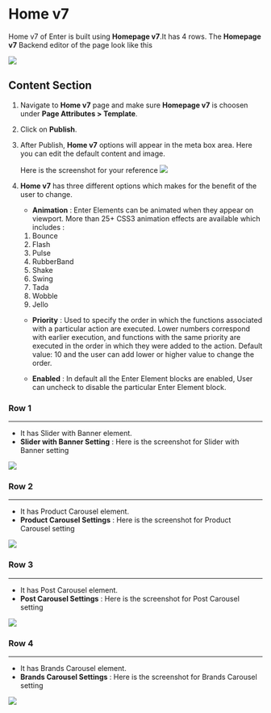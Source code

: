 # Home v7

Home v7 of Enter is built using **Homepage v7**.It has 4 rows. The **Homepage v7** Backend editor of the page look like this

![](http://transvelo.github.io/docs/enter/images/home-v7-setting.png)

## Content Section

1. Navigate to **Home v7** page and make sure **Homepage v7** is choosen under **Page Attributes > Template**.
2. Click on **Publish**.
3. After Publish, **Home v7** options will appear in the meta box area. Here you can edit the default content and image.

    Here is the screenshot for your reference
    ![](http://transvelo.github.io/docs/enter/images/home-v7-option.png)

4. **Home v7** has three different options which makes for the benefit of the user to change.

    * **Animation** : Enter Elements can be animated when they appear on viewport. More than 25+ CSS3 animation effects are available which includes :

    1. Bounce
    2. Flash
    3. Pulse
    4. RubberBand
    5. Shake
    6. Swing
    7. Tada
    8. Wobble
    9. Jello

    * **Priority** : Used to specify the order in which the functions associated with a particular action are executed. Lower numbers correspond with earlier execution, and functions with the same priority are executed in the order in which they were added to the action. Default value: 10 and the user can add lower or higher value to change the order.

    * **Enabled** : In default all the Enter Element blocks are enabled, User can uncheck to disable the particular Enter Element block.

### Row 1
---
* It has Slider with Banner element.
* **Slider with Banner Setting** : Here is the screenshot for Slider with Banner setting

![](http://transvelo.github.io/docs/enter/images/home6-slider-with-banner-setting.png)

### Row 2
---
* It has Product Carousel element.
* **Product Carousel Settings** : Here is the screenshot for Product Carousel setting

![](http://transvelo.github.io/docs/enter/images/home6-product-carousel-setting.png)


### Row 3
---
* It has Post Carousel element.
* **Post Carousel Settings** : Here is the screenshot for Post Carousel setting

![](http://transvelo.github.io/docs/enter/images/home6-post-carousel-setting.png)

### Row 4
---
* It has Brands Carousel element.
* **Brands Carousel Settings** : Here is the screenshot for Brands Carousel setting

![](http://transvelo.github.io/docs/enter/images/home6-brands-carousel-setting.png)



